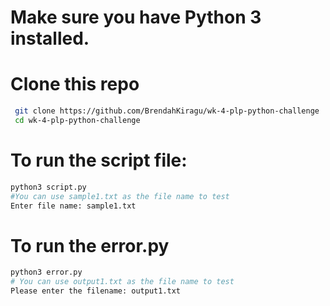# Make sure you have Python 3 installed.

# Clone this repo 
  ```bash
   git clone https://github.com/BrendahKiragu/wk-4-plp-python-challenge
   cd wk-4-plp-python-challenge
  ```      
# To run the script file:
  ```bash
  python3 script.py
  #You can use sample1.txt as the file name to test
  Enter file name: sample1.txt
 ```

# To run the error.py 
  ```bash
  python3 error.py
  # You can use output1.txt as the file name to test
  Please enter the filename: output1.txt
  ```

